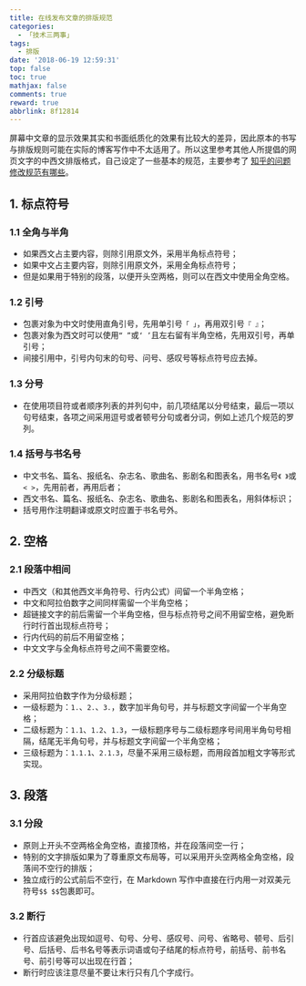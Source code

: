 ```yaml
---
title: 在线发布文章的排版规范
categories:
  - 「技术三两事」
tags:
  - 排版
date: '2018-06-19 12:59:31'
top: false
toc: true
mathjax: false
comments: true
reward: true
abbrlink: 8f12814
---
```

屏幕中文章的显示效果其实和书面纸质化的效果有比较大的差异，因此原本的书写与排版规则可能在实际的博客写作中不太适用了。所以这里参考其他人所提倡的网页文字的中西文排版格式，自己设定了一些基本的规范，主要参考了 [知乎的问题修改规范有哪些](https://www.zhihu.com/question/20414919/answer/95068251)。<!-- more -->

## 1. 标点符号
### 1.1 全角与半角
* 如果西文占主要内容，则除引用原文外，采用半角标点符号；
* 如果中文占主要内容，则除引用原文外，采用全角标点符号；
* 但是如果用于特别的段落，以便开头空两格，则可以在西文中使用全角空格。

### 1.2 引号
* 包裹对象为中文时使用直角引号，先用单引号`「 」`，再用双引号`『 』`；
* 包裹对象为西文时可以使用` “ ” `或` ‘ ’ `且左右留有半角空格，先用双引号，再单引号；
* 间接引用中，引号内句末的句号、问号、感叹号等标点符号应去掉。

### 1.3 分号
* 在使用项目符或者顺序列表的并列句中，前几项结尾以分号结束，最后一项以句号结束，各项之间采用逗号或者顿号分句或者分词，例如上述几个规范的罗列。

### 1.4 括号与书名号
* 中文书名、篇名、报纸名、杂志名、歌曲名、影剧名和图表名，用书名号`《 》`或`< >`，先用前者，再用后者；
* 西文书名、篇名、报纸名、杂志名、歌曲名、影剧名和图表名，用斜体标识；
* 括号用作注明翻译或原文时应置于书名号外。

## 2. 空格
### 2.1 段落中相间
* 中西文（和其他西文半角符号、行内公式）间留一个半角空格；
* 中文和阿拉伯数字之间同样需留一个半角空格；
* 超链接文字的前后需留一个半角空格，但与标点符号之间不用留空格，避免断行时行首出现标点符号；
* 行内代码的前后不用留空格；
* 中文文字与全角标点符号之间不需要空格。

### 2.2 分级标题
* 采用阿拉伯数字作为分级标题；
* 一级标题为：`1.`、`2.`、`3.`，数字加半角句号，并与标题文字间留一个半角空格；
* 二级标题为：`1.1`、`1.2`、`1.3`，一级标题序号与二级标题序号间用半角句号相隔，结尾无半角句号，并与标题文字间留一个半角空格；
* 三级标题为：`1.1.1`、`2.1.3`，尽量不采用三级标题，而用段首加粗文字等形式实现。

## 3. 段落
### 3.1 分段
* 原则上开头不空两格全角空格，直接顶格，并在段落间空一行；
* 特别的文字排版如果为了尊重原文布局等，可以采用开头空两格全角空格，段落间不空行的排版；
* 独立成行的公式前后不空行，在 Markdown 写作中直接在行内用一对双美元符号`$$ $$`包裹即可。

### 3.2 断行
* 行首应该避免出现如逗号、句号、分号、感叹号、问号、省略号、顿号、后引号、后括号、后书名号等表示词语或句子结尾的标点符号，前括号、前书名号、前引号等可以出现在行首；
* 断行时应该注意尽量不要让末行只有几个字成行。